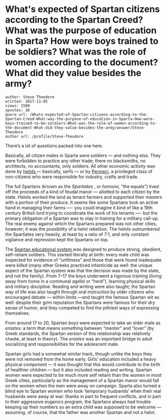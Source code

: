 # What's expected of Spartan citizens according to the Spartan Creed? What was the purpose of education in Sparta? How were boys trained to be soldiers? What was the role of women according to the document? What did they value besides the army?

	author: Steve Theodore
	written: 2017-11-05
	views: 1589
	upvotes: 26
	quora url: /Whats-expected-of-Spartan-citizens-according-to-the-Spartan-Creed-What-was-the-purpose-of-education-in-Sparta-How-were-boys-trained-to-be-soldiers-What-was-the-role-of-women-according-to-the-document-What-did-they-value-besides-the-army/answer/Steve-Theodore
	author url: /profile/Steve-Theodore


There’s a lot of questions packed into one here.

Basically, all citizen males in Sparta were soldiers — and nothing else. They were forbidden to practice any other trade; there no blacksmiths, no architects, no accountants, only soldiers. All other economic activity was done by [helots ](https://www.quora.com/How-long-did-the-Spartans-have-slaves/answer/Steve-Theodore)— basically, serfs — or by [Perioeci](https://en.wikipedia.org/wiki/Perioeci), a privileged class of non-citizens who were responsible for industry, crafts and trade.

The full Spartans (known as the _Spartiates_ , or _homoioi,_ “the equals”) lived off the proceeds of a kind of feudal manor — allotted to each citizen by the state. Helots worked the land as tenant farmers and supported their masters with a portion of their produce. It seems like some Spartans took an active hand in managing their farms —- you could imagine it kind of like a 19th century British lord trying to coordinate the work of his tenants —- but the primary obligation of a Spartan was to stay in training for a military call-up. The real enemy against which the Spartans prepared was not other cities, however; it was the possibility of a helot rebellion. The helots outnumbered the Spartiates very heavily, at least by a ratio of 7:1, and only constant vigilance and repression kept the Spartans on top.

The [Spartan educational system ](https://www.quora.com/What-was-the-training-regimen-of-a-spartan-soldier-like)was designed to produce strong, obedient, self-reliant soldiers. This started literally at birth: every male child was inspected for evidence of “unfitness” and those that were found inadequate were killed (many other Greeks practiced infanticide as well: the unique aspect of the Spartan system was that the decision was made by the state, and not the family). From 7–17 the boys underwent a rigorous training (living away from home in a communal _agélai_ or “herd”), learning physical skills and military discipline. Reading and writing were also taught; the Spartan way of life was also taught through oral instruction by older citizens who encouraged debate — within limits —and taught the famous Spartan wit as well: despite their grim reputation the Spartans were famous for their dry sense of humor, and they competed to find the pithiest ways of expressing themselves.

From around 17 to 20, Spartan boys were expected to take an older male as _erastes:_ a term that means something between “mentor” and “lover” (by Greek standards, the Spartan version of this relationship was relatively chaste, at least in theory). The _erastes_  was an important bridge to adult socializing and responsibilities for the adolescent male.

Spartan girls had a somewhat similar track, though unlike the boys they were not removed from the home early. Girls’ education included a heavy physical component — it was thought that this would contribute to the birth of healthier children — but it also included reading and writing. Spartan women were expected to be much more self reliant than the women in most Greek cities, particularly as the management of a Spartan manor would fall on the women when the men were away on campaign. Sparta also turned a blind eye to Spartan women who took ‘temporary husbands’ when their real husbands were away at war: thanks in part to frequent conflicts, and in part to their aggressive eugenics program, the Spartans always had trouble keeping up their numbers so an extra child was supposed to be welcome — assuming, of course, that the father was another Spartan and not a helot.

